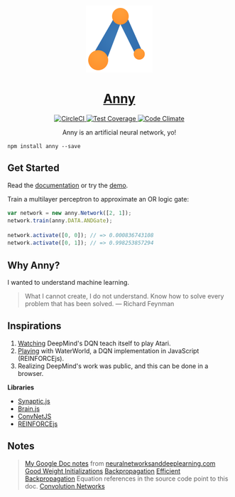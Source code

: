 <p align="center">
  <a href="http://dev-coop.github.io/anny/">
    <img height="150" width="150" src="https://raw.githubusercontent.com/dev-coop/anny/master/logo.png">
  </a>
</p>

<h1 align="center">
  <a href="http://dev-coop.github.io/anny">Anny</a>
</h1>

<p align="center">
  <a href="https://circleci.com/gh/dev-coop/anny">
    <img src="https://img.shields.io/circleci/project/dev-coop/anny/master.svg?style=flat-square" alt="CircleCI"/>
  </a>
  <a href="https://codeclimate.com/github/dev-coop/anny/coverage">
    <img src="https://img.shields.io/codeclimate/coverage/github/dev-coop/anny.svg?style=flat-square" alt="Test Coverage"/>
  </a>
  <a href="https://codeclimate.com/github/dev-coop/anny">
    <img src="https://img.shields.io/codeclimate/github/dev-coop/anny.svg?style=flat-square" alt="Code Climate"/>
  </a>
</p>

<p align="center">
  Anny is an artificial neural network, yo!
</p>


```
npm install anny --save
```

## Get Started

Read the [documentation](http://dev-coop.github.io/anny/docs)
or try the [demo](http://dev-coop.github.io/anny).

Train a multilayer perceptron to approximate an OR logic gate:

```js
var network = new anny.Network([2, 1]);
network.train(anny.DATA.ANDGate);

network.activate([0, 0]); // => 0.000836743108
network.activate([0, 1]); // => 0.998253857294
```

## Why Anny?

I wanted to understand machine learning.

>What I cannot create, I do not understand. Know how to solve every problem that has been solved.
>&mdash; Richard Feynman

## Inspirations

1. [Watching](https://www.youtube.com/watch?v=EfGD2qveGdQ) DeepMind's DQN teach 
itself to play Atari.
2. [Playing](http://cs.stanford.edu/people/karpathy/reinforcejs/waterworld.html) 
with WaterWorld, a DQN implementation in JavaScript (REINFORCEjs).
3. Realizing DeepMind's work was public, and this can be done in a browser.

**Libraries**

- [Synaptic.js](https://github.com/cazala/synaptic)
- [Brain.js](https://github.com/cazala/synaptic)
- [ConvNetJS](https://github.com/karpathy/convnetjs)
- [REINFORCEjs](https://github.com/karpathy/reinforcejs)

## Notes

>[My Google Doc notes](https://docs.google.com/document/d/1h-G9qqp-xC_ykq-weEIjtk0IvXdmij3tCDRfP75BJUg) from [neuralnetworksanddeeplearning.com](http://neuralnetworksanddeeplearning.com/)
>[Good Weight Initializations](https://plus.google.com/+SoumithChintala/posts/RZfdrRQWL6u)
>[Backpropagation](http://page.mi.fu-berlin.de/rojas/neural/chapter/K7.pdf)
>[Efficient Backpropagation](http://yann.lecun.com/exdb/publis/pdf/lecun-98b.pdf) Equation references in the source code point to this doc.
>[Convolution Networks](http://andrew.gibiansky.com/blog/machine-learning/convolutional-neural-networks/)  

